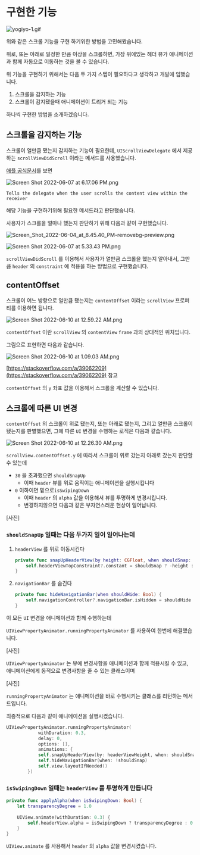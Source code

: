 # 구현한 기능

![yogiyo-1.gif](https://s3-us-west-2.amazonaws.com/secure.notion-static.com/3f7277b8-78cd-4a5a-9c24-32927da1b6f5/yogiyo-1.gif)

위와 같은 스크롤 기능을 구현 하기위한 방법을 고민해봤습니다.

위로, 또는 아래로 일정한 만큼 이상을 스크롤하면, 가장 위에있는 헤더 뷰가 애니메이션과 함께 자동으로 이동하는 것을 볼 수 있습니다.

위 기능을 구현하기 위해서는 다음 두 가지 스텝이 필요하다고 생각하고 개발에 임했습니다.

1. 스크롤을 감지하는 기능
2. 스크롤이 감지됐을때 애니메이션이 트리거 되는 기능

하나씩 구현한 방법을 소개하겠습니다.

## 스크롤을 감지하는 기능

스크롤이 얼만큼 됐는지 감지하는 기능이 필요한데, `UIScrollViewDelegate` 에서 제공하는 `scrollViewDidScroll` 이라는 메서드를 사용했습니다.

[애플 공식문서](https://developer.apple.com/documentation/uikit/uiscrollviewdelegate/1619392-scrollviewdidscroll)를 보면 

![Screen Shot 2022-06-07 at 6.17.06 PM.png](https://s3-us-west-2.amazonaws.com/secure.notion-static.com/bf39adf3-44dc-40fe-9d1d-28b7051b2eeb/Screen_Shot_2022-06-07_at_6.17.06_PM.png)

`Tells the delegate when the user scrolls the content view within the receiver` 

해당 기능을 구현하기위해 필요한 메서드라고 판단했습니다.

사용자가 스크롤을 얼마나 했는지 판단하기 위해 다음과 같이 구현했습니다.

![Screen_Shot_2022-06-04_at_8.45.40_PM-removebg-preview.png](https://s3-us-west-2.amazonaws.com/secure.notion-static.com/25044497-3c09-406a-bba9-138ec4546c0d/Screen_Shot_2022-06-04_at_8.45.40_PM-removebg-preview.png)

![Screen Shot 2022-06-07 at 5.33.43 PM.png](https://s3-us-west-2.amazonaws.com/secure.notion-static.com/54a71425-699b-4ba3-bf00-f249cc88ccec/Screen_Shot_2022-06-07_at_5.33.43_PM.png)

`scrollViewDidScroll` 를 이용해서 사용자가 얼만큼 스크롤을 했는지 알아내서, 그만큼 `header` 의 `constraint` 에 적용을 하는 방법으로 구현했습니다.

## contentOffset

스크롤이 어느 방향으로 얼만큼 됐는지는 `contentOffset` 이라는 `scrollView` 프로퍼티를 이용하면 됩니다.

![Screen Shot 2022-06-10 at 12.59.22 AM.png](https://s3-us-west-2.amazonaws.com/secure.notion-static.com/41b4dbf8-fea6-47cf-80a8-3986a6b25e59/Screen_Shot_2022-06-10_at_12.59.22_AM.png)

`contentOffset` 이란 `scrollView` 의 `contentView` `frame` 과의 상대적인 위치입니다.

그림으로 표현하면 다음과 같습니다.

![Screen Shot 2022-06-10 at 1.09.03 AM.png](https://s3-us-west-2.amazonaws.com/secure.notion-static.com/957d12df-7000-4e5b-9b01-6063efda8d7c/Screen_Shot_2022-06-10_at_1.09.03_AM.png)

[https://stackoverflow.com/a/39062209](https://stackoverflow.com/a/39062209) 참고

`contentOffset` 의 `y`  좌표 값을 이용해서 스크롤을 계산할 수 있습니다.

## 스크롤에 따른 UI 변경

`contentOffset` 의 스크롤이 위로 됐는지, 또는 아래로 됐는지, 그리고 얼만큼 스크롤이 됐는지를 판별했으면, 그에 따른 `UI` 변경을 수행하는 로직은 다음과 같습니다.

![Screen Shot 2022-06-10 at 12.26.30 AM.png](https://s3-us-west-2.amazonaws.com/secure.notion-static.com/05b137e6-7e6a-4d80-aa50-ee77f7d0ca86/Screen_Shot_2022-06-10_at_12.26.30_AM.png)

`scrollView.contentOffset.y` 에 따라서 스크롤이 위로 갔는지 아래로 갔는지 판단할 수 있는데

- `30` 을 초과했으면 `shouldSnapUp`
    - 이때 `header` 뷰를 위로 움직이는 애니메이션을 실행시킵니다
- `0` 이하이면 밑으로`isSwipingDown`
    - 이때 `header` 의 `alpha` 값을 이용해서 뷰를 투명하게 변경시킵니다.
    - 변경하지않으면 다음과 같은 부자연스러운 현상이 일어납니다.

[사진]

### `shouldSnapUp` 일때는 다음 두가지 일이 일어나는데

1. `headerView` 를 위로 이동시킨다
    
    ```swift
    private func snapUpHeaderView(by height: CGFloat, when shouldSnap: Bool) {
        self.headerViewTopConstraint?.constant = shouldSnap ? -height : 0
    }
    ```
    
2. `navigationBar` 를 숨긴다
    
    ```swift
    private func hideNavigationBar(when shouldHide: Bool) {
        self.navigationController?.navigationBar.isHidden = shouldHide
    }
    ```
    

이 모든 `UI` 변경을 애니메이션과 함께 수행하는데

`UIViewPropertyAnimator.runningPropertyAnimator` 를 사용하여 한번에 해결했습니다.

[사진]

`UIViewPropertyAnimator` 는 뷰에 변경사항을 애니메이션과 함께 적용시킬 수 있고, 애니메이션에게 동적으로 변경사항을 줄 수 있는 클래스이며 

[사진]

`runningPropertyAnimator` 는 애니메이션을 바로 수행시키는 클래스를 리턴하는 메서드입니다.

최종적으로 다음과 같이 애니메이션을 실행시켰습니다.

```swift
UIViewPropertyAnimator.runningPropertyAnimator(
            withDuration: 0.3,
            delay: 0,
            options: [],
            animations: {
            self.snapUpHeaderView(by: headerViewHeight, when: shouldSnap)
            self.hideNavigationBar(when: !shouldSnap)
            self.view.layoutIfNeeded()
        })
```

### `isSwipingDown` 일때는 `headerView` 를 투명하게 만듭니다

```swift
private func applyAlpha(when isSwipingDown: Bool) {
    let transparencyDegree = 1.0
    
    UIView.animate(withDuration: 0.3) {
        self.headerView.alpha = isSwipingDown ? transparencyDegree : 0
    }
}
```

`UIView.animate` 를 사용해서 `header` 의 `alpha` 값을 변경시켰습니다.

